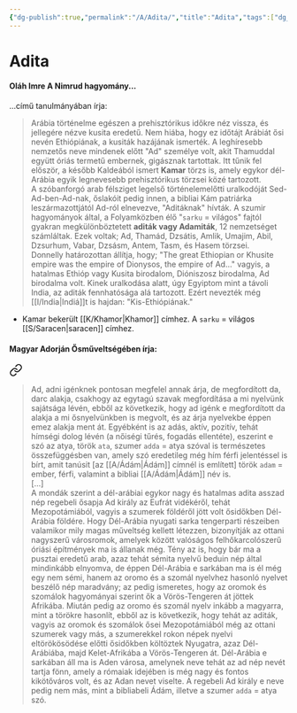 ```yaml
---
{"dg-publish":true,"permalink":"/A/Adita/","title":"Adita","tags":["dg_uploaded","containstransclusions"],"created":"2023-10-19T10:41","updated":"2023-11-08T03:27"}
---
```



# Adita

#### Oláh Imre A Nimrud hagyomány...

...című tanulmányában írja:  
> Arábia történelme egészen a prehisztórikus időkre néz vissza, és jellegére nézve kusita eredetű. Nem hiába, hogy ez időtájt Arábiát ősi nevén Ethiópiának, a kusiták hazájának ismerték. A leghíresebb nemzetős neve mindenek előtt "Ad" személye volt, akit Thamuddal együtt óriás termetű embernek, gigásznak tartottak. Itt tűnik fel először, a később Kaldeából ismert **Kamar** törzs is, amely egykor dél-Arábia egyik legnevesebb prehisztórikus törzsei közé tartozott.  
> A szóbanforgó arab félsziget legelső történelemelőtti uralkodóját Sed-Ad-ben-Ad-nak, őslakóit pedig innen, a bibliai Kám patriárka leszármazottjától Ad-ról elnevezve, "Aditáknak" hívták. A szumir hagyományok által, a Folyamközben élő "`sarku` = világos" fajtól gyakran megkülönböztetett **aditák vagy Adamiták**, 12 nemzetséget számláltak. Ezek voltak; Ad, Thamád, Dzsátis, Amlik, Umajim, Abil, Dzsurhum, Vabar, Dzsásm, Antem, Tasm, és Hasem törzsei.  
> Donnelly határozottan állítja, hogy; "The great Ethiopian or Khusite empire was the empire of Dionysos, the empire of Ad..." vagyis, a hatalmas Ethióp vagy Kusita birodalom, Dióniszosz birodalma, Ad birodalma volt. Kinek uralkodása alatt, úgy Egyiptom mint a távoli India, az aditák fennhatósága alá tartozott. Ezért nevezték még [[I/India\|Indiá]]t is hajdan: "Kis-Ethiópiának."  
- Kamar bekerült [[K/Khamor\|Khamor]] címhez. A `sarku` = világos [[S/Saracen\|saracen]] címhez.  

#### Magyar Adorján Ősműveltségében írja:


<div class="transclusion internal-embed is-loaded"><a class="markdown-embed-link" href="/a/ad/#6wwhql" aria-label="Open link"><svg xmlns="http://www.w3.org/2000/svg" width="24" height="24" viewBox="0 0 24 24" fill="none" stroke="currentColor" stroke-width="2" stroke-linecap="round" stroke-linejoin="round" class="svg-icon lucide-link"><path d="M10 13a5 5 0 0 0 7.54.54l3-3a5 5 0 0 0-7.07-7.07l-1.72 1.71"></path><path d="M14 11a5 5 0 0 0-7.54-.54l-3 3a5 5 0 0 0 7.07 7.07l1.71-1.71"></path></svg></a><div class="markdown-embed">



> Ad, adni igénknek pontosan megfelel annak árja, de megfordított da, darc alakja, csakhogy az egytagú szavak megfordítása a mi nyelvünk sajátsága lévén, ebből az következik, hogy ad igénk e megfordított da alakja a mi ősnyelvünkben is megvolt, és az árja nyelvekbe éppen emez alakja ment át. Egyébként is az adás, aktív, pozitív, tehát hímségi dolog lévén (a nőiségi tűrés, fogadás ellentéte), eszerint e szó az atya, török `ata`, szumer `adda` = atya szóval is természetes összefüggésben van, amely szó eredetileg még hím férfi jelentéssel is bírt, amit tanúsit \[az [[A/Ádám\|Ádám]] címnél is említett\] török `adam` = ember, férfi, valamint a bibliai [[A/Ádám\|Ádám]] név is.  
> \[...\]  
> A mondák szerint a dél-arábiai egykor nagy és hatalmas adita asszad nép regebeli ősapja Ad király az Eufrát vidékéről, tehát Mezopotámiából, vagyis a szumerek földéről jött volt ősidőkben Dél-Arábia földére. Hogy Dél-Arábia nyugati sarka tengerparti részeiben valamikor mily magas műveltség kellett létezzen, bizonyítják az ottani nagyszerű városromok, amelyek között valóságos felhőkarcolószerű óriási építmények ma is állanak még. Tény az is, hogy bár ma a pusztai eredetű arab, azaz tehát sémita nyelvű beduin nép által mindinkább elnyomva, de éppen Dél-Arábia e sarkában ma is él még egy nem sémi, hanem az oromo és a szomál nyelvhez hasonló nyelvet beszélő nép maradvány; az pedig ismeretes, hogy az oromok és szomálok hagyományai szerint ők a Vörös-Tengeren át jöttek Afrikába. Miután pedig az oromo és szomál nyelv inkább a magyarra, mint a törökre hasonlít, ebből az is következik, hogy tehát az aditák, vagyis az oromok és szomálok ősei Mezopotámiából még az ottani szumerek vagy más, a szumerekkel rokon népek nyelvi eltörökösödése előtti ősidőkben költöztek Nyugatra, azaz Dél-Arábiába, majd Kelet-Afrikába a Vörös-Tengeren át. Dél-Arábia e sarkában áll ma is Aden városa, amelynek neve tehát az ad nép nevét tartja fönn, amely a rómaiak idejében is még nagy és fontos kikötőváros volt, és az Adan nevet viselte. A regebeli Ad király e neve pedig nem más, mint a bibliabeli Ádám, illetve a szumer `adda` = atya szó.  


</div></div>
  